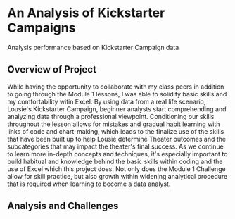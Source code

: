 # An Analysis of Kickstarter Campaigns
Analysis performance based on Kickstarter Campaign data
## Overview of Project
While having the opportunity to collaborate with my class peers in addition to going through the Module 1 lessons, I was able to solidify basic skills and my comfortability witin Excel. By using data from a real life scenario, Lousie's Kickstarter Campaign, beginner analysts start comprehending and analyzing data through a professional viewpoint. Conditioning our skills throughout the lesson allows for mistakes and gradual habit learning with links of code and chart-making, which leads to the finalize use of the skills that have been built up to help Lousie determine Theater outcomes and the subcategories that may impact the theater's final success. As we continue to learn more in-depth concepts and techniques, it's especially important to build habitual and knowledge behind the basic skills within coding and the use of Excel which this project does. Not only does the Module 1 Challenge allow for skill practice, but also growth within widening analytical procedure that is required when learning to become a data analyst. 
## Analysis and Challenges

